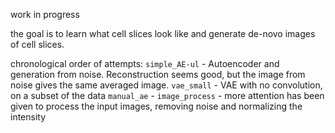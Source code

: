 work in progress

the goal is to learn what cell slices look like and generate de-novo images of cell slices.

chronological order of attempts:
`simple_AE-ul` - Autoencoder and generation from noise. Reconstruction seems good, but the image from noise gives the same averaged image.
`vae_small` - VAE with no convolution, on a subset of the data
`manual_ae` - 
`image_process` - more attention has been given to process the input images, removing noise and normalizing the intensity
